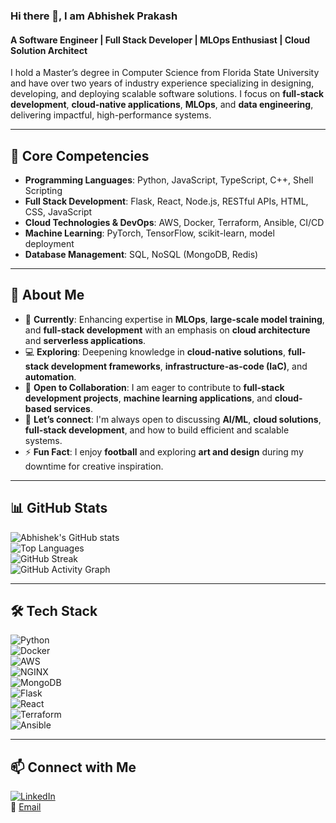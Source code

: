 ### Hi there 👋, I am Abhishek Prakash

#### A Software Engineer | Full Stack Developer | MLOps Enthusiast | Cloud Solution Architect  

I hold a Master’s degree in Computer Science from Florida State University and have over two years of industry experience specializing in designing, developing, and deploying scalable software solutions. I focus on **full-stack development**, **cloud-native applications**, **MLOps**, and **data engineering**, delivering impactful, high-performance systems.

---

## 🚀 Core Competencies  
- **Programming Languages**: Python, JavaScript, TypeScript, C++, Shell Scripting  
- **Full Stack Development**: Flask, React, Node.js, RESTful APIs, HTML, CSS, JavaScript  
- **Cloud Technologies & DevOps**: AWS, Docker, Terraform, Ansible, CI/CD  
- **Machine Learning**: PyTorch, TensorFlow, scikit-learn, model deployment  
- **Database Management**: SQL, NoSQL (MongoDB, Redis)  

---

## 📌 About Me  
- 🌱 **Currently**: Enhancing expertise in **MLOps**, **large-scale model training**, and **full-stack development** with an emphasis on **cloud architecture** and **serverless applications**.  
- 💻 **Exploring**: Deepening knowledge in **cloud-native solutions**, **full-stack development frameworks**, **infrastructure-as-code (IaC)**, and **automation**.  
- 👯 **Open to Collaboration**: I am eager to contribute to **full-stack development projects**, **machine learning applications**, and **cloud-based services**.  
- 💬 **Let’s connect**: I'm always open to discussing **AI/ML**, **cloud solutions**, **full-stack development**, and how to build efficient and scalable systems.  
- ⚡ **Fun Fact**: I enjoy **football** and exploring **art and design** during my downtime for creative inspiration.  

---

## 📊 GitHub Stats  
![Abhishek's GitHub stats](https://github-readme-stats.vercel.app/api?username=abhishekprakash256&show_icons=true&theme=tokyonight&count_private=true)  
![Top Languages](https://github-readme-stats.vercel.app/api/top-langs/?username=abhishekprakash256&layout=compact&theme=tokyonight)  
![GitHub Streak](https://streak-stats.demolab.com/?user=abhishekprakash256&theme=tokyonight)  
![GitHub Activity Graph](https://github-readme-activity-graph.vercel.app/graph?username=abhishekprakash256&theme=tokyonight)  

---

## 🛠️ Tech Stack  
![Python](https://img.shields.io/badge/Python-3776AB?style=for-the-badge&logo=python&logoColor=white)  
![Docker](https://img.shields.io/badge/Docker-2496ED?style=for-the-badge&logo=docker&logoColor=white)  
![AWS](https://img.shields.io/badge/AWS-232F3E?style=for-the-badge&logo=amazon-aws&logoColor=white)  
![NGINX](https://img.shields.io/badge/Nginx-009639?style=for-the-badge&logo=nginx&logoColor=white)  
![MongoDB](https://img.shields.io/badge/MongoDB-4EA94B?style=for-the-badge&logo=mongodb&logoColor=white)  
![Flask](https://img.shields.io/badge/Flask-000000?style=for-the-badge&logo=flask&logoColor=white)  
![React](https://img.shields.io/badge/React-61DAFB?style=for-the-badge&logo=react&logoColor=white)  
![Terraform](https://img.shields.io/badge/Terraform-623CE4?style=for-the-badge&logo=terraform&logoColor=white)  
![Ansible](https://img.shields.io/badge/Ansible-EE0000?style=for-the-badge&logo=ansible&logoColor=white)  

---

## 📫 Connect with Me  
[![LinkedIn](https://img.shields.io/badge/LinkedIn-AbhishekPrakash-blue?style=for-the-badge&logo=linkedin)](https://www.linkedin.com/in/abhishek256/)  
📧 [Email](mailto:abhishekprakash47@gmail.com)  
